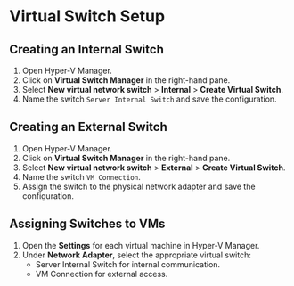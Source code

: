 # Virtual Switch Setup

## Creating an Internal Switch
1. Open Hyper-V Manager.
2. Click on **Virtual Switch Manager** in the right-hand pane.
3. Select **New virtual network switch** > **Internal** > **Create Virtual Switch**.
4. Name the switch `Server Internal Switch` and save the configuration.

## Creating an External Switch
1. Open Hyper-V Manager.
2. Click on **Virtual Switch Manager** in the right-hand pane.
3. Select **New virtual network switch** > **External** > **Create Virtual Switch**.
4. Name the switch `VM Connection`.
5. Assign the switch to the physical network adapter and save the configuration.

## Assigning Switches to VMs
1. Open the **Settings** for each virtual machine in Hyper-V Manager.
2. Under **Network Adapter**, select the appropriate virtual switch:
   - Server Internal Switch for internal communication.
   - VM Connection for external access.
